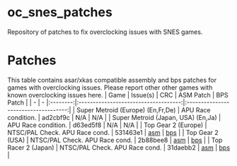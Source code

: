 # oc_snes_patches
Repository of patches to fix overclocking issues with SNES games.

# Patches
This table contains asar/xkas compatible assembly and bps patches for games with overclocking issues. Please report other other games with known overclocking issues here.
| Game                               | Issue(s)                       | CRC      | ASM Patch                            | BPS Patch                            |
| -                                  | -                              |:--------:|:------------------------------------:|:------------------------------------:|
| Super Metroid (Europe) (En,Fr,De)  | APU Race condition.            | ad2cbf9c | N/A                                  | N/A                                  |
| Super Metroid (Japan, USA) (En,Ja) | APU Race condition.            | d63ed5f8 | N/A                                  | N/A                                  |
| Top Gear 2 (Europe)                | NTSC/PAL Check. APU Race cond. | 531463e1 | [asm](Top%20Gear%202%20(Europe).asm) | [bps](Top%20Gear%202%20(Europe).bps) |
| Top Gear 2 (USA)                   | NTSC/PAL Check. APU Race cond. | 2b88bee8 | [asm](Top%20Gear%202%20(USA).asm)    | [bps](Top%20Gear%202%20(USA).bps)    |
| Top Racer 2 (Japan)                | NTSC/PAL Check. APU Race cond. | 31daebb2 | [asm](Top%20Rally%202%20(Japan).asm) | [bps](Top%20Rally%202%20(Japan).bps) |

 
